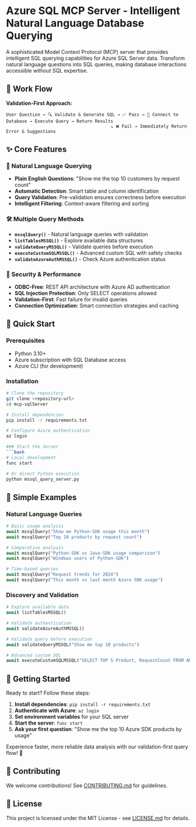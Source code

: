 # Azure SQL MCP Server - Intelligent Natural Language Database Querying

A sophisticated Model Context Protocol (MCP) server that provides intelligent SQL querying capabilities for Azure SQL Server data. Transform natural language questions into SQL queries, making database interactions accessible without SQL expertise.

## 🔄 Work Flow 

**Validation-First Approach:**
```
User Question → 🔍 Validate & Generate SQL → ✅ Pass → 🔗 Connect to Database → Execute Query → Return Results
                                        ↘ ❌ Fail → Immediately Return Error & Suggestions
```

## ✨ Core Features

### 🤖 Natural Language Querying
- **Plain English Questions**: "Show me the top 10 customers by request count"
- **Automatic Detection**: Smart table and column identification
- **Query Validation**: Pre-validation ensures correctness before execution
- **Intelligent Filtering**: Context-aware filtering and sorting

### 🛠️ Multiple Query Methods
- **`mssqlQuery()`** - Natural language queries with validation
- **`listTablesMSSQL()`** - Explore available data structures
- **`validateQueryMSSQL()`** - Validate queries before execution
- **`executeCustomSQLMSSQL()`** - Advanced custom SQL with safety checks
- **`validateAzureAuthMSSQL()`** - Check Azure authentication status

### 🔐 Security & Performance
- **ODBC-Free**: REST API architecture with Azure AD authentication
- **SQL Injection Protection**: Only SELECT operations allowed
- **Validation-First**: Fast failure for invalid queries
- **Connection Optimization**: Smart connection strategies and caching

## 🚀 Quick Start

### Prerequisites
- Python 3.10+
- Azure subscription with SQL Database access
- Azure CLI (for development)

### Installation
```bash
# Clone the repository
git clone <repository-url>
cd mcp-sqlServer

# Install dependencies
pip install -r requirements.txt

# Configure Azure authentication
az login

### Start the Server
```bash
# Local development
func start

# Or direct Python execution
python mssql_query_server.py
```

## 📝 Simple Examples

### Natural Language Queries
```python
# Basic usage analysis
await mssqlQuery("Show me Python-SDK usage this month")
await mssqlQuery("Top 10 products by request count")

# Comparative analysis  
await mssqlQuery("Python-SDK vs Java-SDK usage comparison")
await mssqlQuery("Windows users of Python-SDK")

# Time-based queries
await mssqlQuery("Request trends for 2024")
await mssqlQuery("This month vs last month Azure SDK usage")
```

### Discovery and Validation
```python
# Explore available data
await listTablesMSSQL()

# Validate authentication
await validateAzureAuthMSSQL()

# Validate query before execution
await validateQueryMSSQL("Show me top 10 products")

# Advanced custom SQL
await executeCustomSQLMSSQL("SELECT TOP 5 Product, RequestCount FROM AMEConciseSubReqCCIDCountByMonthProduct ORDER BY RequestCount DESC")
```

## 🎯 Getting Started

Ready to start? Follow these steps:

1. **Install dependencies**: `pip install -r requirements.txt`
2. **Authenticate with Azure**: `az login`
3. **Set environment variables** for your SQL server
4. **Start the server**: `func start`
5. **Ask your first question**: "Show me the top 10 Azure SDK products by usage"

Experience faster, more reliable data analysis with our validation-first query flow! 🚀

## 🤝 Contributing

We welcome contributions! See [CONTRIBUTING.md](CONTRIBUTING.md) for guidelines.

## 📄 License

This project is licensed under the MIT License - see [LICENSE.md](LICENSE.md) for details.
